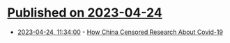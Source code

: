 # [Published on 2023-04-24](index.md)

* [2023-04-24, 11:34:00](https://science.slashdot.org/story/23/04/24/0314211/how-china-censored-research-about-covid-19?utm_source=rss1.0mainlinkanon&utm_medium=feed) - [How China Censored Research About Covid-19](https://science.slashdot.org/story/23/04/24/0314211/how-china-censored-research-about-covid-19?utm_source=rss1.0mainlinkanon&utm_medium=feed)
